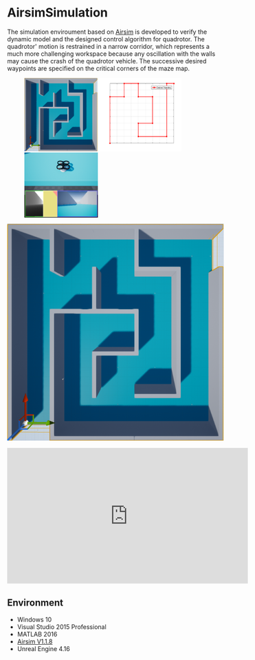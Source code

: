 # AirsimSimulation


The simulation enviroument based on [Airsim](https://github.com/Microsoft/AirSim) 
is developed to verify the dynamic model and the designed control algorithm for quadrotor.
The quadrotor' motion is restrained in a narrow corridor, which represents a much more challenging workspace because any oscillation with the walls may cause the crash of the quadrotor vehicle.
The successive desired waypoints are specified on the critical corners of the maze map.



<figure class="third">
    <img src="./Plugins/UdpMatlabClient/Result/MazeMap.bmp" width = "170" height = "170">
    <img src="./Plugins/UdpMatlabClient/Result/PathMaze.bmp" width = "192" height = "170">
    <img src="./Plugins/UdpMatlabClient/Result/MazeMapQuadrotor.bmp" width = "171" height = "151" alt="MazeMapQuadrotor" align=center />  
</figure>


[![Watch the video](./Plugins/UdpMatlabClient/Result/MazeMap.bmp)](https://www.youtube.com/embed/9PYSBlhq-9o)



<iframe width="560" height="315" src="https://www.youtube.com/embed/9PYSBlhq-9o?start=1.2" frameborder="0" allow="autoplay; encrypted-media" allowfullscreen></iframe>



## Environment

* Windows 10
* Visual Studio 2015 Professional
* MATLAB 2016
* [Airsim V1.1.8](https://github.com/Microsoft/AirSim) 
* Unreal Engine 4.16

